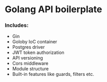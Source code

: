 # Golang API boilerplate
### Includes:
  - Gin
  - Goloby IoC container
  - Postgres driver
  - JWT token authorization
  - API versioning
  - Cors middleware
  - Module structure
  - Built-in features like guards, filters etc.

